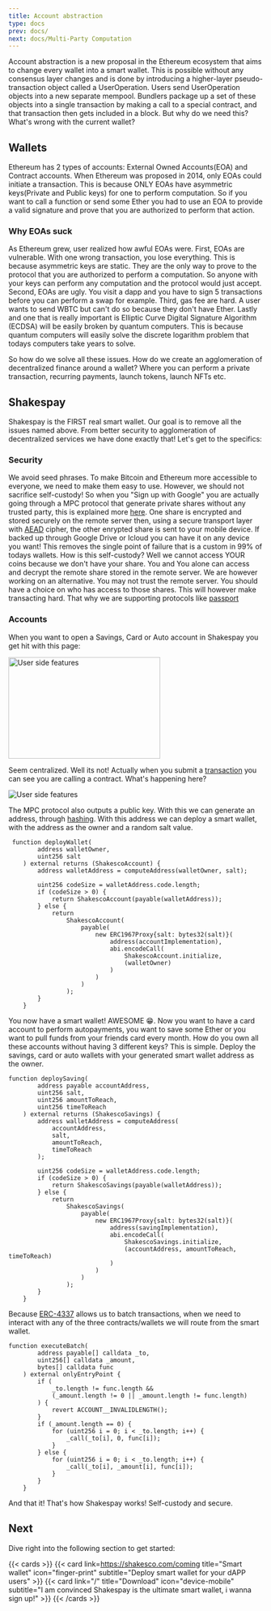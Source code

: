 ```yaml
---
title: Account abstraction
type: docs
prev: docs/
next: docs/Multi-Party Computation
---
```


Account abstraction is a new proposal in the Ethereum ecosystem that aims to change every wallet into a smart wallet. This is possible without any consensus layer changes and is done by introducing a higher-layer pseudo-transaction object called a UserOperation. Users send UserOperation objects into a new separate mempool. Bundlers package up a set of these objects into a single transaction by making a call to a special contract, and that transaction then gets included in a block. But why do we need this? What's wrong with the current wallet?

## Wallets

Ethereum has 2 types of accounts: External Owned Accounts(EOA) and Contract accounts. When Ethereum was proposed in 2014, only EOAs could initiate a transaction. This is because ONLY EOAs have asymmetric keys(Private and Public keys) for one to perform computation. So if you want to call a function or send some Ether you had to use an EOA to provide a valid signature and prove that you are authorized to perform that action.

### Why EOAs suck

As Ethereum grew, user realized how awful EOAs were. First, EOAs are vulnerable. With one wrong transaction, you lose everything. This is because asymmetric keys are static. They are the only way to prove to the protocol that you are authorized to perform a computation. So anyone with your keys can perform any computation and the protocol would just accept. Second, EOAs are ugly. You visit a dapp and you have to sign 5 transactions before you can perform a swap for example. Third, gas fee are hard. A user wants to send WBTC but can't do so because they don't have Ether. Lastly and one that is really important is Elliptic Curve Digital Signature Algorithm (ECDSA) will be easily broken by quantum computers. This is because quantum computers will easily solve the discrete logarithm problem that todays computers take years to solve.

So how do we solve all these issues. How do we create an agglomeration of decentralized finance around a wallet? Where you can perform a private transaction, recurring payments, launch tokens, launch NFTs etc.

## Shakespay

Shakespay is the FIRST real smart wallet. Our goal is to remove all the issues named above. From better security to agglomeration of decentralized services we have done exactly that! Let's get to the specifics:

### Security

We avoid seed phrases. To make Bitcoin and Ethereum more accessible to everyone, we need to make them easy to use. However, we should not sacrifice self-custody! So when you "Sign up with Google" you are actually going through a MPC protocol that generate private shares without any trusted party, this is explained more [here](../multi-party-computation). One share is encrypted and stored securely on the remote server then, using a secure transport layer with [AEAD](<https://en.wikipedia.org/wiki/Authenticated_encryption#Authenticated_encryption_with_associated_data_(AEAD)>) cipher, the other enrypted share is sent to your mobile device. If backed up through Google Drive or Icloud you can have it on any device you want! This removes the single point of failure that is a custom in 99% of todays wallets. How is this self-custody? Well we cannot access YOUR coins because we don't have your share. You and You alone can access and decrypt the remote share stored in the remote server. We are however working on an alternative. You may not trust the remote server. You should have a choice on who has access to those shares. This will however make transacting hard. That why we are supporting protocols like [passport](https://0xpass.io/)

### Accounts

When you want to open a Savings, Card or Auto account in Shakespay you get hit with this page:

<div
 style="display: flex;">
  <img
   src="/images/54118.jpg" alt="User side features" width="300" height="200">
</div>

Seem centralized. Well its not! Actually when you submit a [transaction](https://polygonscan.com/tx/0xed78887c71b2d2cb2240eaaa27d368810d646824360bc9969a2c4311f03e35fd) you can see you are calling a contract. What's happening here?

<div
 style="display: flex;">
  <img
   src="/images/smart.png" alt="User side features">
</div>

The MPC protocol also outputs a public key. With this we can generate an address, through [hashing](https://github.com/ethereumbook/ethereumbook/blob/develop/04keys-addresses.asciidoc#ethereum-addresses). With this address we can deploy a smart wallet, with the address as the owner and a random salt value.

```solidity {filename="AccountFactory.sol"}
 function deployWallet(
        address walletOwner,
        uint256 salt
    ) external returns (ShakescoAccount) {
        address walletAddress = computeAddress(walletOwner, salt);

        uint256 codeSize = walletAddress.code.length;
        if (codeSize > 0) {
            return ShakescoAccount(payable(walletAddress));
        } else {
            return
                ShakescoAccount(
                    payable(
                        new ERC1967Proxy{salt: bytes32(salt)}(
                            address(accountImplementation),
                            abi.encodeCall(
                                ShakescoAccount.initialize,
                                (walletOwner)
                            )
                        )
                    )
                );
        }
    }
```

You now have a smart wallet! AWESOME 😁. Now you want to have a card account to perform autopayments, you want to save some Ether or you want to pull funds from your friends card every month. How do you own all these accounts without having 3 different keys? This is simple. Deploy the savings, card or auto wallets with your generated smart wallet address as the owner.

```solidity {filename="SavingsFactory.sol"}
function deploySaving(
        address payable accountAddress,
        uint256 salt,
        uint256 amountToReach,
        uint256 timeToReach
    ) external returns (ShakescoSavings) {
        address walletAddress = computeAddress(
            accountAddress,
            salt,
            amountToReach,
            timeToReach
        );

        uint256 codeSize = walletAddress.code.length;
        if (codeSize > 0) {
            return ShakescoSavings(payable(walletAddress));
        } else {
            return
                ShakescoSavings(
                    payable(
                        new ERC1967Proxy{salt: bytes32(salt)}(
                            address(savingImplementation),
                            abi.encodeCall(
                                ShakescoSavings.initialize,
                                (accountAddress, amountToReach, timeToReach)
                            )
                        )
                    )
                );
        }
    }
```

Because [ERC-4337](https://eips.ethereum.org/EIPS/eip-4337) allows us to batch transactions, when we need to interact with any of the three contracts/wallets we will route from the smart wallet.

```solidity {filename="Account.sol"}
function executeBatch(
        address payable[] calldata _to,
        uint256[] calldata _amount,
        bytes[] calldata func
    ) external onlyEntryPoint {
        if (
            _to.length != func.length &&
            (_amount.length != 0 || _amount.length != func.length)
        ) {
            revert ACCOUNT__INVALIDLENGTH();
        }
        if (_amount.length == 0) {
            for (uint256 i = 0; i < _to.length; i++) {
                _call(_to[i], 0, func[i]);
            }
        } else {
            for (uint256 i = 0; i < _to.length; i++) {
                _call(_to[i], _amount[i], func[i]);
            }
        }
    }
```

And that it! That's how Shakespay works! Self-custody and secure.

## Next

Dive right into the following section to get started:

{{< cards >}}
{{< card link=https://shakesco.com/coming title="Smart wallet" icon="finger-print" subtitle="Deploy smart wallet for your dAPP users" >}}
{{< card link="/" title="Download" icon="device-mobile" subtitle="I am convinced Shakespay is the ultimate smart wallet, i wanna sign up!" >}}
{{< /cards >}}
